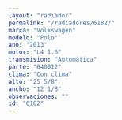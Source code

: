 ```yaml
---
layout: "radiador"
permalink: "/radiadores/6182/"
marca: "Volkswagen"
modelo: "Polo"
ano: "2013"
motor: "L4 1.6"
transmision: "Automática"
parte: "640012"
clima: "Con clima"
alto: "25 5/8"
ancho: "12 1/8"
observaciones: ""
id: "6182"
---
```


